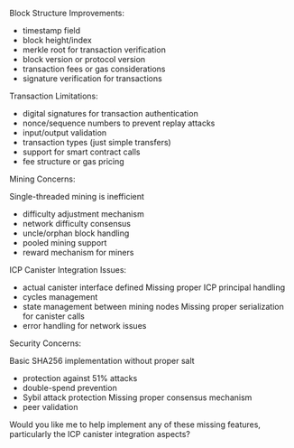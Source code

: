 
Block Structure Improvements:


 - timestamp field
 - block height/index
 - merkle root for transaction verification
 - block version or protocol version
 - transaction fees or gas considerations
 - signature verification for transactions


Transaction Limitations:


 - digital signatures for transaction authentication
 - nonce/sequence numbers to prevent replay attacks
 - input/output validation
 - transaction types (just simple transfers)
 - support for smart contract calls
 - fee structure or gas pricing


Mining Concerns:


Single-threaded mining is inefficient
 - difficulty adjustment mechanism
 - network difficulty consensus
 - uncle/orphan block handling
 - pooled mining support
 - reward mechanism for miners


ICP Canister Integration Issues:


 - actual canister interface defined
Missing proper ICP principal handling
 - cycles management
 - state management between mining nodes
Missing proper serialization for canister calls
 - error handling for network issues


Security Concerns:


Basic SHA256 implementation without proper salt
 - protection against 51% attacks
 - double-spend prevention
 - Sybil attack protection
Missing proper consensus mechanism
 - peer validation

Would you like me to help implement any of these missing features, particularly the ICP canister integration aspects?